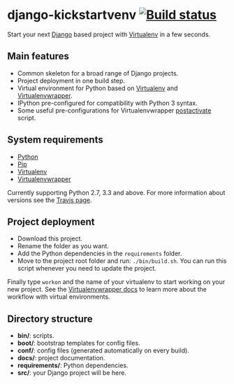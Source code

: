 # django-kickstartvenv [![Build status](https://travis-ci.org/srus/django-kickstartvenv.svg?branch=master)](https://travis-ci.org/srus/django-kickstartvenv)

Start your next [Django](https://www.djangoproject.com/) based project with [Virtualenv](https://github.com/pypa/virtualenv) in a few seconds.

## Main features

- Common skeleton for a broad range of Django projects.
- Project deployment in one build step.
- Virtual environment for Python based on [Virtualenv](https://pypi.python.org/pypi/virtualenv/) and [Virtualenvwrapper](https://pypi.python.org/pypi/virtualenvwrapper/).
- IPython pre-configured for compatibility with Python 3 syntax.
- Some useful pre-configurations for Virtualenvwrapper [postactivate](http://virtualenvwrapper.readthedocs.org/en/latest/scripts.html#postactivate) script.

## System requirements

- [Python](https://www.python.org/)
- [Pip](https://pypi.python.org/pypi/pip/)
- [Virtualenv](https://pypi.python.org/pypi/virtualenv/)
- [Virtualenvwrapper](https://pypi.python.org/pypi/virtualenvwrapper/)

Currently supporting Python 2.7, 3.3 and above. For more information about versions see the [Travis page](https://travis-ci.org/srus/django-kickstartvenv).

## Project deployment

- Download this project.
- Rename the folder as you want.
- Add the Python dependencies in the `requirements` folder.
- Move to the project root folder and run: `./bin/build.sh`. You can run this script whenever you need to update the project.

Finally type `workon` and the name of your virtualenv to start working on your new project. See the [Virtualenvwrapper docs](http://virtualenvwrapper.readthedocs.org/) to learn more about the workflow with virtual environments.

## Directory structure

- **bin/**: scripts.
- **boot/**: bootstrap templates for config files.
- **conf/**: config files (generated automatically on every build).
- **docs/**: project documentation.
- **requirements/**: Python dependencies.
- **src/**: your Django project will be here.
